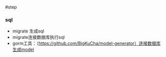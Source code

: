 #step

### sql
- migrate 生成sql
- migrate连接数据库执行sql
- gorm工具：（https://github.com/BigKuCha/model-generator）连接数据库生成model